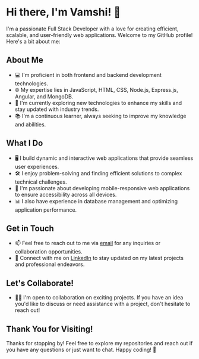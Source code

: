 # Hi there, I'm Vamshi! 👋

I'm a passionate Full Stack Developer with a love for creating efficient, scalable, and user-friendly web applications. Welcome to my GitHub profile! Here's a bit about me:

## About Me

- 💻 I'm proficient in both frontend and backend development technologies.
- 🌐 My expertise lies in JavaScript, HTML, CSS, Node.js, Express.js, Angular, and MongoDB.
- 🔭 I'm currently exploring new technologies to enhance my skills and stay updated with industry trends.
- 📚 I'm a continuous learner, always seeking to improve my knowledge and abilities.

## What I Do

- 🖥️ I build dynamic and interactive web applications that provide seamless user experiences.
- 🛠️ I enjoy problem-solving and finding efficient solutions to complex technical challenges.
- 📱 I'm passionate about developing mobile-responsive web applications to ensure accessibility across all devices.
- 📊 I also have experience in database management and optimizing application performance.

## Get in Touch

- 📫 Feel free to reach out to me via [email](mailto:vamshimarepu817@gmail.com) for any inquiries or collaboration opportunities.
- 🔗 Connect with me on [LinkedIn](https://www.linkedin.com/in/vamshi-marepu-003a802a8/) to stay updated on my latest projects and professional endeavors.

## Let's Collaborate!

- 👨‍💻 I'm open to collaboration on exciting projects. If you have an idea you'd like to discuss or need assistance with a project, don't hesitate to reach out!

## Thank You for Visiting!

Thanks for stopping by! Feel free to explore my repositories and reach out if you have any questions or just want to chat. Happy coding! 🚀
